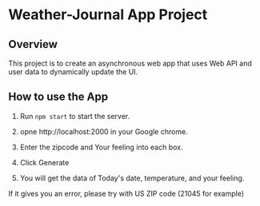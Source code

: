 # Weather-Journal App Project

## Overview
This project is to create an asynchronous web app that uses Web API and user data to dynamically update the UI. 

## How to use the App
1. Run ```npm start``` to start the server.

1. opne http://localhost:2000 in your Google chrome.

1. Enter the zipcode and Your feeling into each box.

1. Click Generate

1. You will get the data of Today's date, temperature, and your feeling.

If it gives you an error, please try with US ZIP code (21045 for example)
